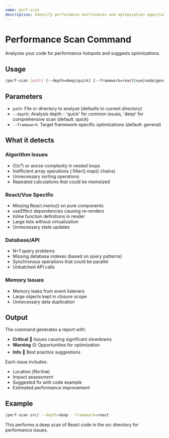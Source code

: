 ```yaml
---
name: perf-scan
description: Identify performance bottlenecks and optimization opportunities in your code
---
```


# Performance Scan Command

Analyzes your code for performance hotspots and suggests optimizations.

## Usage

```bash
/perf-scan [path] [--depth=deep|quick] [--framework=react|vue|node|general]
```

## Parameters

- `path`: File or directory to analyze (defaults to current directory)
- `--depth`: Analysis depth - 'quick' for common issues, 'deep' for comprehensive scan (default: quick)
- `--framework`: Target framework-specific optimizations (default: general)

## What it detects

### Algorithm Issues
- O(n²) or worse complexity in nested loops
- Inefficient array operations (.filter().map() chains)
- Unnecessary sorting operations
- Repeated calculations that could be memoized

### React/Vue Specific
- Missing React.memo() on pure components
- useEffect dependencies causing re-renders
- Inline function definitions in render
- Large lists without virtualization
- Unnecessary state updates

### Database/API
- N+1 query problems
- Missing database indexes (based on query patterns)
- Synchronous operations that could be parallel
- Unbatched API calls

### Memory Issues
- Memory leaks from event listeners
- Large objects kept in closure scope
- Unnecessary data duplication

## Output

The command generates a report with:
- **Critical** 🔴 Issues causing significant slowdowns
- **Warning** 🟡 Opportunities for optimization  
- **Info** 🔵 Best practice suggestions

Each issue includes:
- Location (file:line)
- Impact assessment
- Suggested fix with code example
- Estimated performance improvement

## Example

```bash
/perf-scan src/ --depth=deep --framework=react
```

This performs a deep scan of React code in the src directory for performance issues.